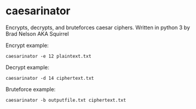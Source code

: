 # caesarinator
Encrypts, decrypts, and bruteforces caesar ciphers.
Written in python 3 by Brad Nelson AKA Squirrel

Encrypt example:
```
caesarinator -e 12 plaintext.txt
```

Decrypt example:
```
caesarinator -d 14 ciphertext.txt
```

Bruteforce example:
```
caesarinator -b outputfile.txt ciphertext.txt
```
